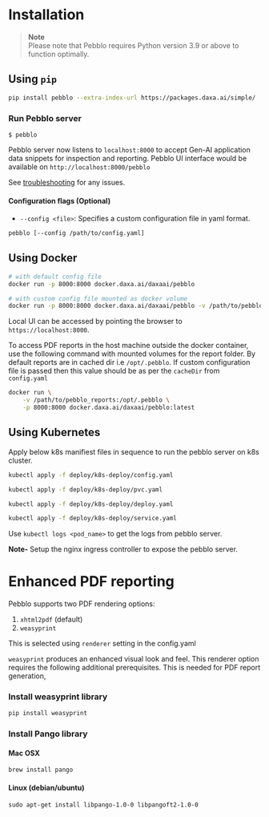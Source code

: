# Installation

> **Note**  
> Please note that Pebblo requires Python version 3.9 or above to function optimally.

## Using `pip`

```bash
pip install pebblo --extra-index-url https://packages.daxa.ai/simple/
```

### Run Pebblo server

```
$ pebblo
```

Pebblo server now listens to `localhost:8000` to accept Gen-AI application data snippets for inspection and reporting.
Pebblo UI interface would be available on `http://localhost:8000/pebblo`

See [troubleshooting](troubleshooting.md) for any issues.

#### Configuration flags (Optional)

- `--config <file>`: Specifies a custom configuration file in yaml format.

```bash
pebblo [--config /path/to/config.yaml]
```


## Using Docker 

```bash
# with default config file
docker run -p 8000:8000 docker.daxa.ai/daxaai/pebblo

# with custom config file mounted as docker volume
docker run -p 8000:8000 docker.daxa.ai/daxaai/pebblo -v /path/to/pebblo/config.yaml:/opt/pebblo/config/config.yaml 
```

Local UI can be accessed by pointing the browser to `https://localhost:8000`.

To access PDF reports in the host machine outside the docker container, use the following command with mounted volumes for the report folder. By default reports are in cached dir i.e `/opt/.pebblo`. If custom configuration file is passed then this value should be as per the `cacheDir` from `config.yaml` 

```bash
docker run \
    -v /path/to/pebblo_reports:/opt/.pebblo \
    -p 8000:8000 docker.daxa.ai/daxaai/pebblo:latest
```

## Using Kubernetes
Apply below k8s manifiest files in sequence to run the pebblo server on k8s cluster. 
```bash
kubectl apply -f deploy/k8s-deploy/config.yaml

kubectl apply -f deploy/k8s-deploy/pvc.yaml

kubectl apply -f deploy/k8s-deploy/deploy.yaml

kubectl apply -f deploy/k8s-deploy/service.yaml
```
Use `kubectl logs <pod_name>` to get the logs from pebblo server. 

**Note-** Setup the nginx ingress controller to expose the pebblo server.

# Enhanced PDF reporting

Pebblo supports two PDF rendering options:

1. `xhtml2pdf` (default)
1. `weasyprint`

This is selected using `renderer` setting in the config.yaml

`weasyprint` produces an enhanced visual look and feel. This renderer option requires the following additional prerequisites. This is needed for PDF report generation,

### Install weasyprint library

```sh
pip install weasyprint
```

### Install Pango library

#### Mac OSX

```
brew install pango
```

#### Linux (debian/ubuntu)

```
sudo apt-get install libpango-1.0-0 libpangoft2-1.0-0
```


